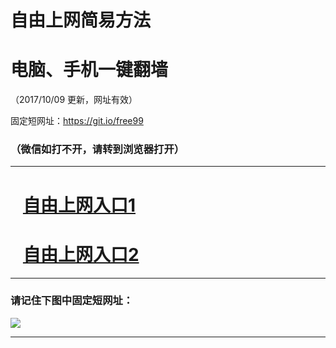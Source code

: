 ﻿# 自由上网简易方法

# 电脑、手机一键翻墙

（2017/10/09 更新，网址有效）

固定短网址：https://git.io/free99

### （微信如打不开，请转到浏览器打开）


***





# &nbsp;&nbsp; <a href="http://ft58902921.fwq-tz-1001.info/fwqtz01.html?t=100900121018 " target="_blank">自由上网入口1</a>
# &nbsp;&nbsp; <a href="http://ft1979513130.fwq-tz-1002.info/fwqtz02.html?t=100900127484 " target="_blank">自由上网入口2</a>
***

### 请记住下图中固定短网址：

<img src="https://s3-us-west-2.amazonaws.com/fwq-1001/yjfq-20170905okok.png" /> 


***

